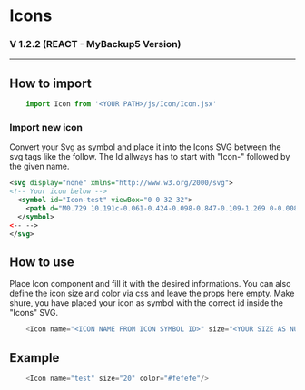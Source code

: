 # Icons
### V 1.2.2 (REACT - MyBackup5 Version)
_____

## How to import 
```js
    import Icon from '<YOUR PATH>/js/Icon/Icon.jsx'
```

### Import new icon
Convert your Svg as symbol and place it into the Icons SVG between the svg tags like the follow.
The Id allways has to start with "Icon-" followed by the given name.

```svg
<svg display="none" xmlns="http://www.w3.org/2000/svg">
<!-- Your icon below -->
  <symbol id="Icon-test" viewBox="0 0 32 32">
    <path d="M0.729 10.191c-0.061-0.424-0.098-0.847-0.109-1.269 0-0.008 0-0.015 0-0.023 0.065-3.807 3.485-6.88 7.689-6.88s7.624 3.073 7.689 6.88c0.001 0.037 0.001 0.073 0.001 0.11 0-0.037 0-0.073 0.001-0.11 0.065-3.807 3.485-6.88 7.689-6.88s7.624 3.073 7.689 6.88h0.001c0 0 0.969 6.792-15.38 21.081 0 0-13.875-10.014-15.271-19.79z"></path>
  </symbol>
<-- -->
</svg>
```

## How to use

Place Icon component and fill it with the desired informations.
You can also define the icon size and color via css and leave the props here empty.
Make shure, you have placed your icon as symbol with the correct id inside the "Icons" SVG.

```js
    <Icon name="<ICON NAME FROM ICON SYMBOL ID>" size="<YOUR SIZE AS NUMBER>" color="<ICON COLOR IN HEX>"/>
```

## Example

```js
    <Icon name="test" size="20" color="#fefefe"/>
```
